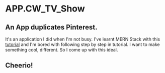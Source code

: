 # APP.CW_TV_Show
## An App duplicates Pinterest.

It's an application I did when I'm not busy. I've learnt MERN Stack with this [tutorial](https://hashnode.com/post/react-tutorial-using-mern-stack-ciiyus9m700qqge53mer0isxz) and I'm bored with following step by step in tutorial. I want to make something cool, different. So I come up with this ideal.

## Cheerio!
